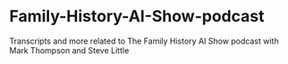 # Family-History-AI-Show-podcast
Transcripts and more related to The Family History AI Show podcast with Mark Thompson and Steve Little
